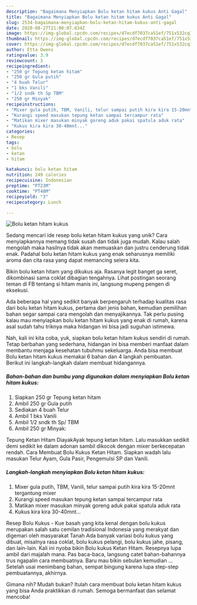 ```yaml
---
description: "Bagaimana Menyiapkan Bolu ketan hitam kukus Anti Gagal"
title: "Bagaimana Menyiapkan Bolu ketan hitam kukus Anti Gagal"
slug: 2534-bagaimana-menyiapkan-bolu-ketan-hitam-kukus-anti-gagal
date: 2020-08-27T21:08:07.634Z
image: https://img-global.cpcdn.com/recipes/d7ecdf7037ca51ef/751x532cq70/bolu-ketan-hitam-kukus-foto-resep-utama.jpg
thumbnail: https://img-global.cpcdn.com/recipes/d7ecdf7037ca51ef/751x532cq70/bolu-ketan-hitam-kukus-foto-resep-utama.jpg
cover: https://img-global.cpcdn.com/recipes/d7ecdf7037ca51ef/751x532cq70/bolu-ketan-hitam-kukus-foto-resep-utama.jpg
author: Etta Owens
ratingvalue: 3.9
reviewcount: 3
recipeingredient:
- "250 gr Tepung ketan hitam"
- "250 gr Gula putih"
- "4 buah Telur"
- "1 bks Vanili"
- "1/2 sndk th Sp TBM"
- "250 gr Minyak"
recipeinstructions:
- "Mixer gula putih, TBM, Vanili, telur sampai putih kira kira 15-20mnt tergantung mixer"
- "Kurangi speed masukan tepung ketan sampai tercampur rata"
- "Matikan mixer masukan minyak goreng aduk pakai spatula aduk rata"
- "Kukus kira kira 30-40mnt..."
categories:
- Resep
tags:
- bolu
- ketan
- hitam

katakunci: bolu ketan hitam 
nutrition: 249 calories
recipecuisine: Indonesian
preptime: "PT23M"
cooktime: "PT48M"
recipeyield: "3"
recipecategory: Lunch

---
```



![Bolu ketan hitam kukus](https://img-global.cpcdn.com/recipes/d7ecdf7037ca51ef/751x532cq70/bolu-ketan-hitam-kukus-foto-resep-utama.jpg)

Sedang mencari ide resep bolu ketan hitam kukus yang unik? Cara menyiapkannya memang tidak susah dan tidak juga mudah. Kalau salah mengolah maka hasilnya tidak akan memuaskan dan justru cenderung tidak enak. Padahal bolu ketan hitam kukus yang enak seharusnya memiliki aroma dan cita rasa yang dapat memancing selera kita.

Bikin bolu ketan hitam yang dikukus aja. Rasanya legit banget ga seret, dikombinasi sama coklat dibagian tengahnya. Lihat postingan seorang teman di FB tentang si hitam manis ini, langsung mupeng pengen di eksekusi.

Ada beberapa hal yang sedikit banyak berpengaruh terhadap kualitas rasa dari bolu ketan hitam kukus, pertama dari jenis bahan, kemudian pemilihan bahan segar sampai cara mengolah dan menyajikannya. Tak perlu pusing kalau mau menyiapkan bolu ketan hitam kukus yang enak di rumah, karena asal sudah tahu triknya maka hidangan ini bisa jadi suguhan istimewa.


Nah, kali ini kita coba, yuk, siapkan bolu ketan hitam kukus sendiri di rumah. Tetap berbahan yang sederhana, hidangan ini bisa memberi manfaat dalam membantu menjaga kesehatan tubuhmu sekeluarga. Anda bisa membuat Bolu ketan hitam kukus memakai 6 bahan dan 4 langkah pembuatan. Berikut ini langkah-langkah dalam membuat hidangannya.

<!--inarticleads1-->

##### Bahan-bahan dan bumbu yang digunakan dalam menyiapkan Bolu ketan hitam kukus:

1. Siapkan 250 gr Tepung ketan hitam
1. Ambil 250 gr Gula putih
1. Sediakan 4 buah Telur
1. Ambil 1 bks Vanili
1. Ambil 1/2 sndk th Sp/ TBM
1. Ambil 250 gr Minyak:


Tepung Ketan Hitam DiayakAyak tepung ketan hitam. Lalu masukkan sedikit demi sedikit ke dalam adonan sambil dikocok dengan mixer berkecepatan rendah. Cara Membuat Bolu Kukus Ketan Hitam. Siapkan wadah lalu masukan Telur Ayam, Gula Pasir, Pengemulsi SP dan Vanili. 

<!--inarticleads2-->

##### Langkah-langkah menyiapkan Bolu ketan hitam kukus:

1. Mixer gula putih, TBM, Vanili, telur sampai putih kira kira 15-20mnt tergantung mixer
1. Kurangi speed masukan tepung ketan sampai tercampur rata
1. Matikan mixer masukan minyak goreng aduk pakai spatula aduk rata
1. Kukus kira kira 30-40mnt...


Resep Bolu Kukus - Kue basah yang kita kenal dengan bolu kukus merupakan salah satu cemilan tradisional Indonesia yang merakyat dan digemari oleh masyarakat Tanah Ada banyak variasi bolu kukus yang dibuat, misalnya rasa coklat, bolu kukus pelangi, bolu kukus jahe, pisang, dan lain-lain. Kali ini nyoba bikin Bolu kukus Ketan Hitam. Resepnya lupa ambil dari majalah mana. Pas baca-baca, langsung catet bahan-bahannya trus ngapalin cara membuatnya. Baru mau bikin sebulan kemudian … Setelah usai menimbang bahan, sempat bingung karena lupa step-step pembuatannya, akhirnya. 

Gimana nih? Mudah bukan? Itulah cara membuat bolu ketan hitam kukus yang bisa Anda praktikkan di rumah. Semoga bermanfaat dan selamat mencoba!
